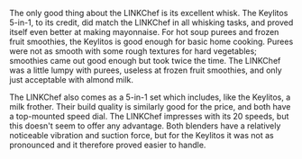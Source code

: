 The only good thing about the LINKChef is its excellent whisk. The Keylitos 5-in-1, to its credit, did match the LINKChef in all whisking tasks, and proved itself even better at making mayonnaise. For hot soup purees and frozen fruit smoothies, the Keylitos is good enough for basic home cooking. Purees were not as smooth with some rough textures for hard vegetables; smoothies came out good enough but took twice the time. The LINKChef was a little lumpy with purees, useless at frozen fruit smoothies, and only just acceptable with almond milk. 

The LINKChef also comes as a 5-in-1 set which includes, like the Keylitos, a milk frother. Their build quality is similarly good for the price, and both have a top-mounted speed dial. The LINKChef impresses with its 20 speeds, but this doesn't seem to offer any advantage. Both blenders have a relatively noticeable vibration and suction force, but for the Keylitos it was not as pronounced and it therefore proved easier to handle.